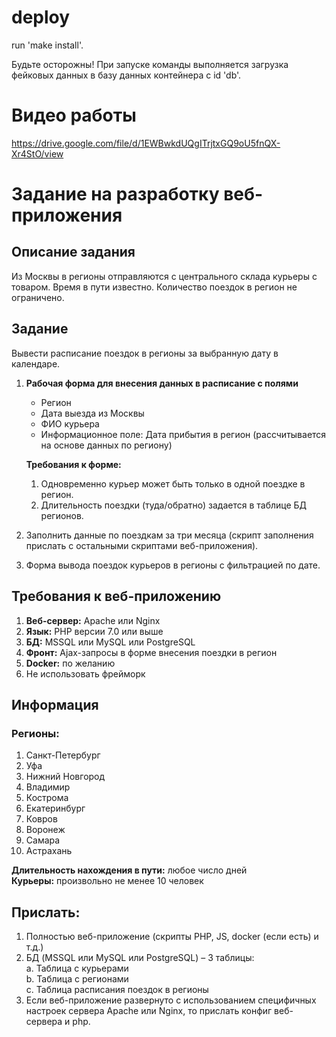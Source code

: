 # deploy
run 'make install'.

Будьте осторожны! При запуске команды выполняется загрузка фейковых данных в базу данных контейнера с id 'db'.

# Видео работы
https://drive.google.com/file/d/1EWBwkdUQgITrjtxGQ9oU5fnQX-Xr4StO/view

# Задание на разработку веб-приложения  

## Описание задания  
Из Москвы в регионы отправляются с центрального склада курьеры с товаром. Время в пути известно. Количество поездок в регион не ограничено.  

## Задание  
Вывести расписание поездок в регионы за выбранную дату в календаре.  

1. **Рабочая форма для внесения данных в расписание с полями**  
   * Регион  
   * Дата выезда из Москвы  
   * ФИО курьера  
   * Информационное поле: Дата прибытия в регион (рассчитывается на основе данных по региону)  

   **Требования к форме:**  
   1. Одновременно курьер может быть только в одной поездке в регион.  
   2. Длительность поездки (туда/обратно) задается в таблице БД регионов.  

2. Заполнить данные по поездкам за три месяца (скрипт заполнения прислать с остальными скриптами веб-приложения).  

3. Форма вывода поездок курьеров в регионы с фильтрацией по дате.  

## Требования к веб-приложению  
1. **Веб-сервер:** Apache или Nginx  
2. **Язык:** PHP версии 7.0 или выше  
3. **БД:** MSSQL или MySQL или PostgreSQL  
4. **Фронт:** Ajax-запросы в форме внесения поездки в регион  
5. **Docker:** по желанию
6. Не использовать фрейморк

## Информация  
### Регионы:  
1. Санкт-Петербург  
2. Уфа  
3. Нижний Новгород  
4. Владимир  
5. Кострома  
6. Екатеринбург  
7. Ковров  
8. Воронеж  
9. Самара  
10. Астрахань  

**Длительность нахождения в пути:** любое число дней  
**Курьеры:** произвольно не менее 10 человек  

## Прислать:  
1. Полностью веб-приложение (скрипты PHP, JS, docker (если есть) и т.д.)  
2. БД (MSSQL или MySQL или PostgreSQL) – 3 таблицы:  
   a. Таблица с курьерами  
   b. Таблица с регионами  
   c. Таблица расписания поездок в регионы  
3. Если веб-приложение развернуто с использованием специфичных настроек сервера Apache или Nginx, то прислать конфиг веб-сервера и php.  
